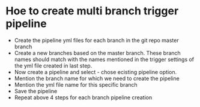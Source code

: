 # Hoe to create multi branch trigger pipeline
- Create the pipeline yml files for each branch in the git repo master branch
- Create a new branches based on the master branch. These branch names should match with the names mentioned in the trigger settings of the yml file created in last step.
- Now create a pipeline and select - chose ecisting pipeline option.
- Mention the branch name for which we need to create the pipeline
- Mention the yml file name for this specific branch
- Save the pipeline
- Repeat above 4 steps for each branch pipeline creation
